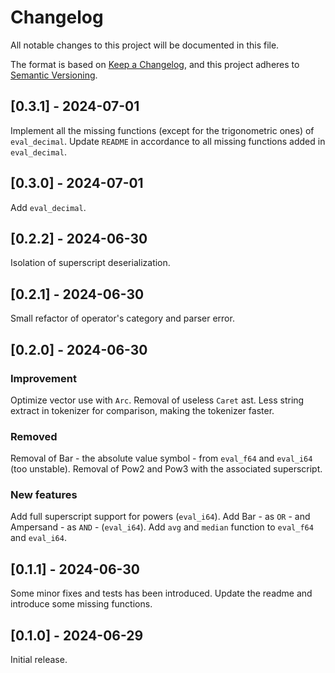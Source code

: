 # Changelog

All notable changes to this project will be documented in this file.

The format is based on [Keep a Changelog](https://keepachangelog.com/en/1.0.0/),
and this project adheres to [Semantic Versioning](https://semver.org/spec/v2.0.0.html).

## [0.3.1] - 2024-07-01

Implement all the missing functions (except for the trigonometric ones) of `eval_decimal`.
Update `README` in accordance to all missing functions added in `eval_decimal`.

## [0.3.0] - 2024-07-01

Add `eval_decimal`.

## [0.2.2] - 2024-06-30

Isolation of superscript deserialization.

## [0.2.1] - 2024-06-30

Small refactor of operator's category and parser error.

## [0.2.0] - 2024-06-30

### Improvement

Optimize vector use with `Arc`.
Removal of useless `Caret` ast.
Less string extract in tokenizer for comparison, making the tokenizer faster.

### Removed

Removal of Bar - the absolute value symbol - from `eval_f64` and `eval_i64` (too unstable).
Removal of Pow2 and Pow3 with the associated superscript.

### New features

Add full superscript support for powers (`eval_i64`).
Add Bar - as `OR` - and Ampersand - as `AND` - (`eval_i64`).
Add `avg` and `median` function to `eval_f64` and `eval_i64`.

## [0.1.1] - 2024-06-30

Some minor fixes and tests has been introduced.
Update the readme and introduce some missing functions.

## [0.1.0] - 2024-06-29

Initial release.
